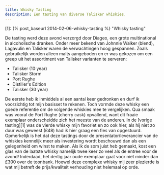 ```yaml
---
title: Whisky Tasting
description: Een tasting van diverse Talisker whiskies.
---
```

[1]: {% post_baseurl 2014-02-06-whisky-tasting %} "Whisky tasting"

De tasting werd deze avond verzorgd door Diageo, een grote multinational in alcoholische dranken. Onder meer bekend van Johnnie Walker (blend), Lagavulin en Talisker waren de verwachtingen hoog gespannen. Zoals gebruikelijk worden alleen malts aangeboden en er was gekozen om een greep uit het assortiment van Talisker varianten te serveren:

- Talisker (10 year)
- Talisker Storm
- Port Rughe
- Distiller's Edition
- Talisker (30 year)

De eerste heb ik inmiddels al een aantal keer gedronken en durf ik voorzichtig tot mijn basisset te rekenen. Toch vormde deze whisky een goede referentie om de volgende whiskies mee te vergelijken. Qua smaak was vooral de Port Rughe (cherry cask) opvallend, want dit fraaie exemplaar onderscheidde zich het meeste van de anderen. In de [vorige tasting][1] was de vierde whisky mijn favoriet en zo ook hier, als hij niet zo duur was geweest (£48) had ik hier graag een fles van opgestuurd. Opmerkelijk is het dat deze tastings door de presentator/leverancier van de whiskies kennelijk meer als investering wordt beschouwd dan als een gelegenheid om winst te maken. Als ik de som juist heb gemaakt, kost een glas van de laatste whisky namelijk twee keer zo veel als de entree voor de avond! Inderdaad, het dertig jaar oude exemplaar gaat voor niet minder dan £300 over de toonbank. Hoewel deze complexe whisky mij zeer plezierde is wat mij betreft de prijs/kwaliteit verhouding niet helemaal op orde.